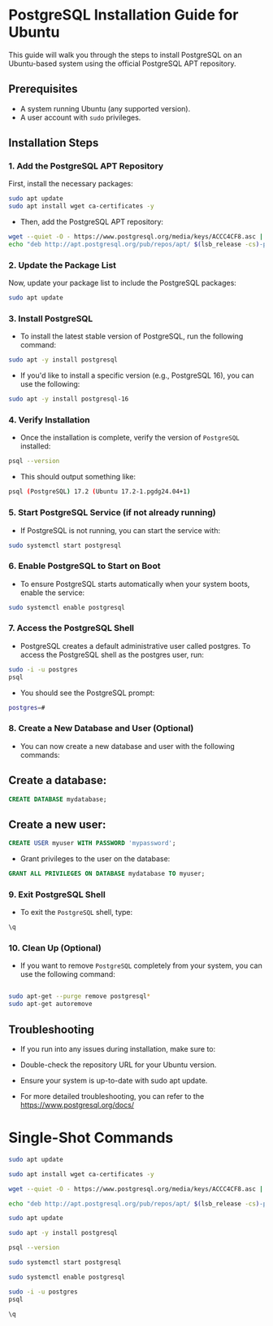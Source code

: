 # PostgreSQL Installation Guide for Ubuntu

This guide will walk you through the steps to install PostgreSQL on an Ubuntu-based system using the official PostgreSQL APT repository. 

## Prerequisites

- A system running Ubuntu (any supported version).
- A user account with `sudo` privileges.

## Installation Steps

### 1. Add the PostgreSQL APT Repository

First, install the necessary packages:

```bash
sudo apt update
sudo apt install wget ca-certificates -y
```
- Then, add the PostgreSQL APT repository:

```bash
wget --quiet -O - https://www.postgresql.org/media/keys/ACCC4CF8.asc | sudo apt-key add -
echo "deb http://apt.postgresql.org/pub/repos/apt/ $(lsb_release -cs)-pgdg main" | sudo tee /etc/apt/sources.list.d/pgdg.list
```
### 2. Update the Package List
Now, update your package list to include the PostgreSQL packages:

```bash
sudo apt update
```
### 3. Install PostgreSQL
- To install the latest stable version of PostgreSQL, run the following command:

```bash
sudo apt -y install postgresql
```
- If you'd like to install a specific version (e.g., PostgreSQL 16), you can use the following:

```bash
sudo apt -y install postgresql-16
```
### 4. Verify Installation
- Once the installation is complete, verify the version of `PostgreSQL` installed:

```bash
psql --version
```
- This should output something like:

```bash
psql (PostgreSQL) 17.2 (Ubuntu 17.2-1.pgdg24.04+1)
```
### 5. Start PostgreSQL Service (if not already running)
- If PostgreSQL is not running, you can start the service with:

```bash
sudo systemctl start postgresql
```
### 6. Enable PostgreSQL to Start on Boot
- To ensure PostgreSQL starts automatically when your system boots, enable the service:

```bash
sudo systemctl enable postgresql
```
### 7. Access the PostgreSQL Shell
- PostgreSQL creates a default administrative user called postgres. To access the PostgreSQL shell as the postgres user, run:

```bash
sudo -i -u postgres
psql
```
- You should see the PostgreSQL prompt:

```bash
postgres=#
```
### 8. Create a New Database and User (Optional)
- You can now create a new database and user with the following commands:

## Create a database:

```sql
CREATE DATABASE mydatabase;
```
## Create a new user:

```sql
CREATE USER myuser WITH PASSWORD 'mypassword';
```
- Grant privileges to the user on the database:

```sql
GRANT ALL PRIVILEGES ON DATABASE mydatabase TO myuser;
```
### 9. Exit PostgreSQL Shell
- To exit the `PostgreSQL` shell, type:

```sql
\q
```
### 10. Clean Up (Optional)
- If you want to remove `PostgreSQL` completely from your system, you can use the following command:

```bash

sudo apt-get --purge remove postgresql*
sudo apt-get autoremove
```
## Troubleshooting
- If you run into any issues during installation, make sure to:

- Double-check the repository URL for your Ubuntu version.
- Ensure your system is up-to-date with sudo apt update.
- For more detailed troubleshooting, you can refer to the https://www.postgresql.org/docs/


# Single-Shot Commands 
```bash
sudo apt update

sudo apt install wget ca-certificates -y

wget --quiet -O - https://www.postgresql.org/media/keys/ACCC4CF8.asc | sudo apt-key add -

echo "deb http://apt.postgresql.org/pub/repos/apt/ $(lsb_release -cs)-pgdg main" | sudo tee /etc/apt/sources.list.d/pgdg.list

sudo apt update

sudo apt -y install postgresql

psql --version

sudo systemctl start postgresql

sudo systemctl enable postgresql

sudo -i -u postgres
psql

\q
```